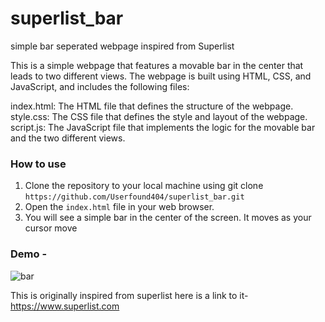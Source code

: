# superlist_bar

simple bar seperated webpage inspired from Superlist

This is a simple webpage that features a movable bar in the center that leads to two different views. The webpage is built using HTML, CSS, and JavaScript, and includes the following files:

index.html: The HTML file that defines the structure of the webpage.
style.css: The CSS file that defines the style and layout of the webpage.
script.js: The JavaScript file that implements the logic for the movable bar and the two different views.

### How to use
1. Clone the repository to your local machine using git clone `https://github.com/Userfound404/superlist_bar.git`
2. Open the `index.html` file in your web browser.
3. You will see a simple bar in the center of the screen. It moves as your cursor move


### Demo - 
![bar](https://user-images.githubusercontent.com/97509220/223649359-e4aaf871-d8c3-4808-b464-8d4264b2c1fb.gif)

This is originally inspired from superlist
here is a link to it-https://www.superlist.com
